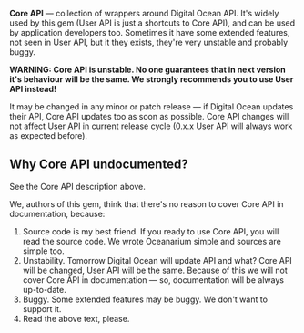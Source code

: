 **Core API** — collection of wrappers around Digital Ocean API. It's widely used by this gem (User API is just a shortcuts to Core API), and can be used by application developers too. Sometimes it have some extended features, not seen in User API, but it they exists, they're very unstable and probably buggy.

**WARNING: Core API is unstable. No one guarantees that in next version it's behaviour will be the same. We strongly recommends you to use User API instead!**

It may be changed in any minor or patch release — if Digital Ocean updates their API, Core API updates too as soon as possible. Core API changes will not affect User API in current release cycle (0.x.x User API will always work as expected before).

## Why Core API undocumented?

See the Core API description above.

We, authors of this gem, think that there's no reason to cover Core API in documentation, because:

1. Source code is my best friend. If you ready to use Core API, you will read the source code. We wrote Oceanarium simple and sources are simple too.
2. Unstability. Tomorrow Digital Ocean will update API and what? Core API will be changed, User API will be the same. Because of this we will not cover Core API in documentation — so, documentation will be always up-to-date.
3. Buggy. Some extended features may be buggy. We don't want to support it.
4. Read the above text, please.

